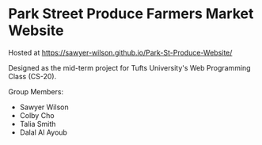# Park Street Produce Farmers Market Website

Hosted at https://sawyer-wilson.github.io/Park-St-Produce-Website/

Designed as the mid-term project for Tufts University's Web Programming Class (CS-20).

Group Members:
- Sawyer Wilson
- Colby Cho
- Talia Smith
- Dalal Al Ayoub
